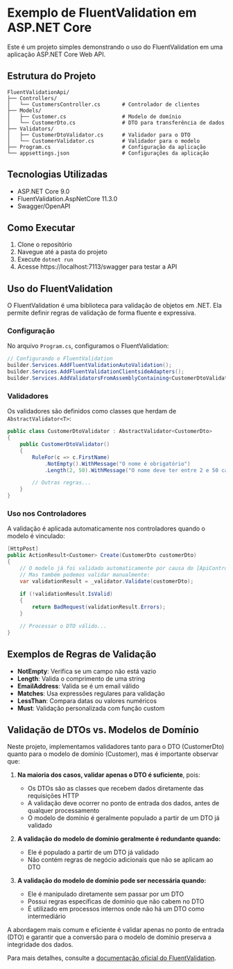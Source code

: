 # Exemplo de FluentValidation em ASP.NET Core

Este é um projeto simples demonstrando o uso do FluentValidation em uma aplicação ASP.NET Core Web API.

## Estrutura do Projeto

```
FluentValidationApi/
├── Controllers/
│   └── CustomersController.cs       # Controlador de clientes
├── Models/
│   ├── Customer.cs                  # Modelo de domínio
│   └── CustomerDto.cs               # DTO para transferência de dados
├── Validators/
│   ├── CustomerDtoValidator.cs      # Validador para o DTO
│   └── CustomerValidator.cs         # Validador para o modelo
├── Program.cs                       # Configuração da aplicação
└── appsettings.json                 # Configurações da aplicação
```

## Tecnologias Utilizadas

- ASP.NET Core 9.0
- FluentValidation.AspNetCore 11.3.0
- Swagger/OpenAPI

## Como Executar

1. Clone o repositório
2. Navegue até a pasta do projeto
3. Execute `dotnet run`
4. Acesse https://localhost:7113/swagger para testar a API

## Uso do FluentValidation

O FluentValidation é uma biblioteca para validação de objetos em .NET. Ela permite definir regras de validação de forma fluente e expressiva.

### Configuração

No arquivo `Program.cs`, configuramos o FluentValidation:

```csharp
// Configurando o FluentValidation
builder.Services.AddFluentValidationAutoValidation();
builder.Services.AddFluentValidationClientsideAdapters();
builder.Services.AddValidatorsFromAssemblyContaining<CustomerDtoValidator>();
```

### Validadores

Os validadores são definidos como classes que herdam de `AbstractValidator<T>`:

```csharp
public class CustomerDtoValidator : AbstractValidator<CustomerDto>
{
    public CustomerDtoValidator()
    {
        RuleFor(c => c.FirstName)
            .NotEmpty().WithMessage("O nome é obrigatório")
            .Length(2, 50).WithMessage("O nome deve ter entre 2 e 50 caracteres");

        // Outras regras...
    }
}
```

### Uso nos Controladores

A validação é aplicada automaticamente nos controladores quando o modelo é vinculado:

```csharp
[HttpPost]
public ActionResult<Customer> Create(CustomerDto customerDto)
{
    // O modelo já foi validado automaticamente por causa do [ApiController]
    // Mas também podemos validar manualmente:
    var validationResult = _validator.Validate(customerDto);
    
    if (!validationResult.IsValid)
    {
        return BadRequest(validationResult.Errors);
    }

    // Processar o DTO válido...
}
```

## Exemplos de Regras de Validação

- **NotEmpty**: Verifica se um campo não está vazio
- **Length**: Valida o comprimento de uma string
- **EmailAddress**: Valida se é um email válido
- **Matches**: Usa expressões regulares para validação
- **LessThan**: Compara datas ou valores numéricos
- **Must**: Validação personalizada com função custom

## Validação de DTOs vs. Modelos de Domínio

Neste projeto, implementamos validadores tanto para o DTO (CustomerDto) quanto para o modelo de domínio (Customer), mas é importante observar que:

1. **Na maioria dos casos, validar apenas o DTO é suficiente**, pois:
   - Os DTOs são as classes que recebem dados diretamente das requisições HTTP
   - A validação deve ocorrer no ponto de entrada dos dados, antes de qualquer processamento
   - O modelo de domínio é geralmente populado a partir de um DTO já validado

2. **A validação do modelo de domínio geralmente é redundante quando:**
   - Ele é populado a partir de um DTO já validado
   - Não contém regras de negócio adicionais que não se aplicam ao DTO

3. **A validação do modelo de domínio pode ser necessária quando:**
   - Ele é manipulado diretamente sem passar por um DTO
   - Possui regras específicas de domínio que não cabem no DTO
   - É utilizado em processos internos onde não há um DTO como intermediário

A abordagem mais comum e eficiente é validar apenas no ponto de entrada (DTO) e garantir que a conversão para o modelo de domínio preserva a integridade dos dados.

Para mais detalhes, consulte a [documentação oficial do FluentValidation](https://fluentvalidation.net/).